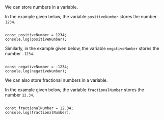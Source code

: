 We can store numbers in a variable.

In the example given below,
the variable `positiveNumber`
stores the number `1234`.

<Editor lang="javascript">
<code>
const positiveNumber = 1234;
console.log(positiveNumber);
</code>
</Editor>

Similarly,
in the example given below,
the variable `negativeNumber`
stores the number `-1234`.

<Editor lang="javascript">
<code>
const negativeNumber = -1234;
console.log(negativeNumber);
</code>
</Editor>

We can also store
fractional numbers
in a variable.

In the example given below,
the variable `fractionalNumber`
stores the number `12.34`.

<Editor lang="javascript">
<code>
const fractionalNumber = 12.34;
console.log(fractionalNumber);
</code>
</Editor>